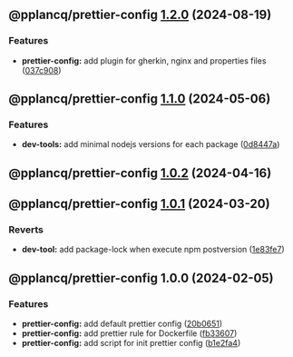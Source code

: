 ## @pplancq/prettier-config [1.2.0](https://github.com/pplancq/dev-tools/compare/@pplancq/prettier-config@1.1.0...@pplancq/prettier-config@1.2.0) (2024-08-19)

### Features

* **prettier-config:** add plugin for gherkin, nginx and properties files ([037c908](https://github.com/pplancq/dev-tools/commit/037c9081ca212979a3c053ce8c84ea18da016756))

## @pplancq/prettier-config [1.1.0](https://github.com/pplancq/dev-tools/compare/@pplancq/prettier-config@1.0.2...@pplancq/prettier-config@1.1.0) (2024-05-06)


### Features

* **dev-tools:** add minimal nodejs versions for each package ([0d8447a](https://github.com/pplancq/dev-tools/commit/0d8447a6f4e26ff9cb28baac8434020156d5dac0))

## @pplancq/prettier-config [1.0.2](https://github.com/pplancq/dev-tools/compare/@pplancq/prettier-config@1.0.1...@pplancq/prettier-config@1.0.2) (2024-04-16)

## @pplancq/prettier-config [1.0.1](https://github.com/pplancq/dev-tools/compare/@pplancq/prettier-config@1.0.0...@pplancq/prettier-config@1.0.1) (2024-03-20)


### Reverts

* **dev-tool:** add package-lock when execute npm postversion ([1e83fe7](https://github.com/pplancq/dev-tools/commit/1e83fe7ee8d2529ce3b85e1abb56968171ee01ff))

## @pplancq/prettier-config 1.0.0 (2024-02-05)


### Features

* **prettier-config:** add default prettier config ([20b0651](https://github.com/pplancq/dev-tools/commit/20b0651a9cde368afa09fe5c4871a3eea1bcf8ec))
* **prettier-config:** add prettier rule for Dockerfile ([fb33607](https://github.com/pplancq/dev-tools/commit/fb33607e4a11119a79142d3cebb3da54bac5530d))
* **prettier-config:** add script for init prettier config ([b1e2fa4](https://github.com/pplancq/dev-tools/commit/b1e2fa4e9110950c762634e2d1bf3f8e1b18a68e))
